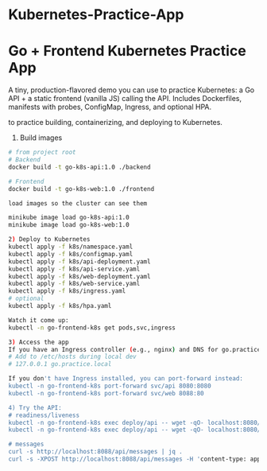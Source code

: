 # Kubernetes-Practice-App

# Go + Frontend Kubernetes Practice App
A tiny, production-flavored demo you can use to practice Kubernetes: a Go API + a static frontend (vanilla JS) calling the API. Includes Dockerfiles, manifests with probes, ConfigMap, Ingress, and optional HPA.

to practice building, containerizing, and deploying to Kubernetes.

1) Build images

```bash
# from project root
# Backend
docker build -t go-k8s-api:1.0 ./backend

# Frontend
docker build -t go-k8s-web:1.0 ./frontend

load images so the cluster can see them 

minikube image load go-k8s-api:1.0
minikube image load go-k8s-web:1.0

2) Deploy to Kubernetes
kubectl apply -f k8s/namespace.yaml
kubectl apply -f k8s/configmap.yaml
kubectl apply -f k8s/api-deployment.yaml
kubectl apply -f k8s/api-service.yaml
kubectl apply -f k8s/web-deployment.yaml
kubectl apply -f k8s/web-service.yaml
kubectl apply -f k8s/ingress.yaml
# optional
kubectl apply -f k8s/hpa.yaml

Watch it come up:
kubectl -n go-frontend-k8s get pods,svc,ingress

3) Access the app
If you have an Ingress controller (e.g., nginx) and DNS for go.practice.local:
# Add to /etc/hosts during local dev
# 127.0.0.1 go.practice.local

If you don't have Ingress installed, you can port-forward instead:
kubectl -n go-frontend-k8s port-forward svc/api 8080:8080
kubectl -n go-frontend-k8s port-forward svc/web 8088:80

4) Try the API:
# readiness/liveness
kubectl -n go-frontend-k8s exec deploy/api -- wget -qO- localhost:8080/ready || true
kubectl -n go-frontend-k8s exec deploy/api -- wget -qO- localhost:8080/live

# messages
curl -s http://localhost:8088/api/messages | jq .
curl -s -XPOST http://localhost:8088/api/messages -H 'content-type: application/json' -d '{"text":"hello"}' | jq .